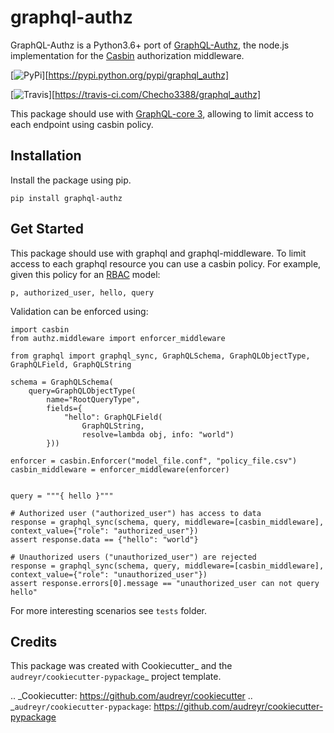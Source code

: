 # graphql-authz


GraphQL-Authz is a Python3.6+ port of [GraphQL-Authz](https://github.com/node-casbin/graphql-authz), the node.js
implementation for the [Casbin](https://casbin.org/) authorization middleware.

[![PyPi][pypi-image]][https://pypi.python.org/pypi/graphql_authz]

[![Travis][travis-ci-image]][https://travis-ci.com/Checho3388/graphql_authz]

[pypi-image]: https://img.shields.io/pypi/v/graphql_authz.svg
[travis-ci-image]: https://img.shields.io/travis/Checho3388/graphql_authz.svg

This package should use with [GraphQL-core 3](https://github.com/graphql-python/graphql-core), allowing to limit access to each endpoint
using casbin policy.

## Installation

Install the package using pip.

```shell
pip install graphql-authz
```

Get Started
--------
This package should use with graphql and graphql-middleware.
To limit access to each graphql resource you can use a casbin policy. For example,
given this policy for an [RBAC](https://casbin.org/docs/en/rbac) model:

```csv
p, authorized_user, hello, query
```

Validation can be enforced using:

```python3
import casbin
from authz.middleware import enforcer_middleware

from graphql import graphql_sync, GraphQLSchema, GraphQLObjectType, GraphQLField, GraphQLString

schema = GraphQLSchema(
    query=GraphQLObjectType(
        name="RootQueryType",
        fields={
            "hello": GraphQLField(
                GraphQLString,
                resolve=lambda obj, info: "world")
        }))

enforcer = casbin.Enforcer("model_file.conf", "policy_file.csv")
casbin_middleware = enforcer_middleware(enforcer)


query = """{ hello }"""

# Authorized user ("authorized_user") has access to data
response = graphql_sync(schema, query, middleware=[casbin_middleware], context_value={"role": "authorized_user"})
assert response.data == {"hello": "world"}

# Unauthorized users ("unauthorized_user") are rejected
response = graphql_sync(schema, query, middleware=[casbin_middleware], context_value={"role": "unauthorized_user"})
assert response.errors[0].message == "unauthorized_user can not query hello"
```

For more interesting scenarios see `tests` folder.

Credits
-------

This package was created with Cookiecutter_ and the `audreyr/cookiecutter-pypackage`_ project template.

.. _Cookiecutter: https://github.com/audreyr/cookiecutter
.. _`audreyr/cookiecutter-pypackage`: https://github.com/audreyr/cookiecutter-pypackage
